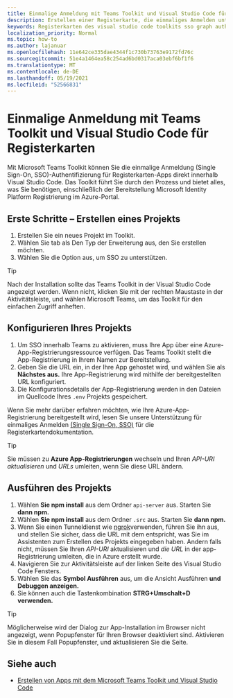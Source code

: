 ```yaml
---
title: Einmalige Anmeldung mit Teams Toolkit und Visual Studio Code für Registerkarten
description: Erstellen einer Registerkarte, die einmaliges Anmelden unterstützt, und Microsoft Graph aufruft direkt innerhalb Visual Studio Code mit dem Microsoft Teams Toolkit
keywords: Registerkarten des visual studio code toolkits sso graph authentication Azure identity platform
localization_priority: Normal
ms.topic: how-to
ms.author: lajanuar
ms.openlocfilehash: 11e642ce335dae4344f1c730b73763e9172fd76c
ms.sourcegitcommit: 51e4a1464ea58c254ad6bd0317aca03ebf6bf1f6
ms.translationtype: MT
ms.contentlocale: de-DE
ms.lasthandoff: 05/19/2021
ms.locfileid: "52566831"
---
```

# <a name="single-sign-on-authentication-with-teams-toolkit-and-visual-studio-code-for-tabs"></a>Einmalige Anmeldung mit Teams Toolkit und Visual Studio Code für Registerkarten

Mit Microsoft Teams Toolkit können Sie die einmalige Anmeldung (Single Sign-On, SSO)-Authentifizierung für Registerkarten-Apps direkt innerhalb Visual Studio Code. Das Toolkit führt Sie durch den Prozess und bietet alles, was Sie benötigen, einschließlich der Bereitstellung Microsoft Identity Platform Registrierung im Azure-Portal.

## <a name="get-started--create-a-project"></a>Erste Schritte – Erstellen eines Projekts

1. Erstellen Sie ein neues Projekt im Toolkit.
1. Wählen Sie tab als Den Typ der Erweiterung aus, den Sie erstellen möchten.
1. Wählen Sie die Option aus, um SSO zu unterstützen.

> [!TIP]
> Nach der Installation sollte das Teams Toolkit in der Visual Studio Code angezeigt werden. Wenn nicht, klicken Sie mit der  rechten Maustaste in der Aktivitätsleiste, und wählen Microsoft Teams, um das Toolkit für den einfachen Zugriff anheften.

## <a name="configure-your-project"></a>Konfigurieren Ihres Projekts

1. Um SSO innerhalb Teams zu aktivieren, muss Ihre App über eine Azure-App-Registrierungsressource verfügen. Das Teams Toolkit stellt die App-Registrierung in Ihrem Namen zur Bereitstellung.
1. Geben Sie die URL ein, in der Ihre App gehostet wird, und wählen Sie als **Nächstes aus.** Ihre App-Registrierung wird mithilfe der bereitgestellten URL konfiguriert.
1. Die Konfigurationsdetails der App-Registrierung werden in den Dateien im Quellcode Ihres `.env` Projekts gespeichert.

Wenn Sie mehr darüber erfahren möchten, wie Ihre Azure-App-Registrierung bereitgestellt wird, lesen Sie unsere Unterstützung für einmaliges Anmelden [(Single Sign-On, SSO)](../tabs/how-to/authentication/auth-aad-sso.md) für die Registerkartendokumentation. 

> [!TIP]
> Sie müssen zu **Azure App-Registrierungen** wechseln und Ihren *API-URI aktualisieren* und *URLs* umleiten, wenn Sie diese URL ändern.

## <a name="run-your-project"></a>Ausführen des Projekts

1. Wählen **Sie npm install** aus dem Ordner `api-server` aus. Starten Sie **dann npm.**
1. Wählen **Sie npm install** aus dem Ordner `.src` aus. Starten Sie **dann npm.**
1. Wenn Sie einen Tunneldienst wie [ngrok](https://ngrok.com/)verwenden, führen Sie ihn aus, und stellen Sie sicher, dass die URL mit dem entspricht, was Sie im Assistenten zum Erstellen des Projekts eingegeben haben. Andern falls nicht, müssen Sie Ihren _API-URI_ aktualisieren und _die URL_ in der app-Registrierung umleiten, die in Azure erstellt wurde.
1. Navigieren Sie zur Aktivitätsleiste auf der linken Seite des Visual Studio Code Fensters.
1. Wählen Sie das **Symbol Ausführen** aus, um die Ansicht Ausführen **und Debuggen anzeigen.**
1. Sie können auch die Tastenkombination **STRG+Umschalt+D verwenden.**

> [!TIP]
> Möglicherweise wird der Dialog zur App-Installation im Browser nicht angezeigt, wenn Popupfenster für Ihren Browser deaktiviert sind. Aktivieren Sie in diesem Fall Popupfenster, und aktualisieren Sie die Seite.

## <a name="see-also"></a>Siehe auch

- [Erstellen von Apps mit dem Microsoft Teams Toolkit und Visual Studio Code](visual-studio-code-overview.md)
